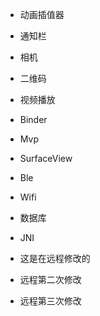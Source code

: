 - 动画插值器
- 通知栏
- 相机
- 二维码
- 视频播放
- Binder
- Mvp
- SurfaceView
- Ble
- Wifi
- 数据库
- JNI


- 这是在远程修改的
- 远程第二次修改
- 远程第三次修改
